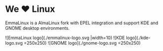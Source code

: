 # We ♥ Linux

EmmaLinux is a AlmaLinux fork with EPEL integration and support KDE and GNOME desktop environments.

![EmmaLinux logo](./emmalinux-logo.svg |width=10)
![KDE logo](./kde-logo.svg =250x250)
![GNOME logo](./gnome-logo.svg =250x250)

<!--

**Here are some ideas to get you started:**

🙋‍♀️ A short introduction - what is your organization all about?
🌈 Contribution guidelines - how can the community get involved?
👩‍💻 Useful resources - where can the community find your docs? Is there anything else the community should know?
🍿 Fun facts - what does your team eat for breakfast?
🧙 Remember, you can do mighty things with the power of [Markdown](https://docs.github.com/github/writing-on-github/getting-started-with-writing-and-formatting-on-github/basic-writing-and-formatting-syntax)
-->
